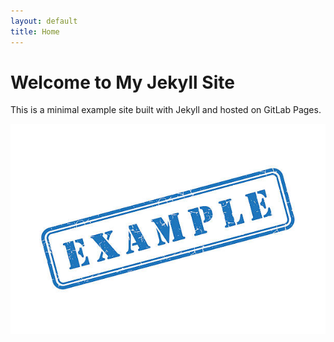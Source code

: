 ```yaml
---
layout: default
title: Home
---
```


# Welcome to My Jekyll Site

This is a minimal example site built with Jekyll and hosted on GitLab Pages.

![Welcome](/assets/images/example.jpg)
